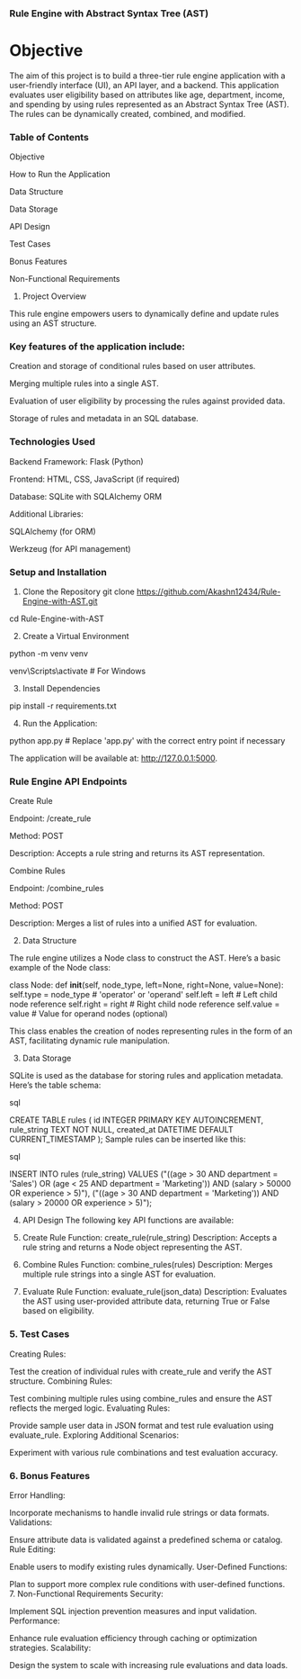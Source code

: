 ### Rule Engine with Abstract Syntax Tree (AST)
# Objective
The aim of this project is to build a three-tier rule engine application with a user-friendly interface (UI), an API layer, and a backend. This application evaluates user eligibility based on attributes like age, department, income, and spending by using rules represented as an Abstract Syntax Tree (AST). The rules can be dynamically created, combined, and modified.

### Table of Contents
Objective

How to Run the Application

Data Structure

Data Storage

API Design

Test Cases

Bonus Features

Non-Functional Requirements




1. Project Overview

This rule engine empowers users to dynamically define and update rules using an AST structure.
###  Key features of the application include:

Creation and storage of conditional rules based on user attributes.

Merging multiple rules into a single AST.

Evaluation of user eligibility by processing the rules against provided data.

Storage of rules and metadata in an SQL database.


### Technologies Used
Backend Framework: Flask (Python)

Frontend: HTML, CSS, JavaScript (if required)

Database: SQLite with SQLAlchemy ORM

Additional Libraries:

SQLAlchemy (for ORM)

Werkzeug (for API management)

### Setup and Installation
1. Clone the Repository
git clone https://github.com/Akashn12434/Rule-Engine-with-AST.git

cd Rule-Engine-with-AST

2. Create a Virtual Environment

python -m venv venv


venv\Scripts\activate      # For Windows

3. Install Dependencies

pip install -r requirements.txt

4. Run the Application:

python app.py  # Replace 'app.py' with the correct entry point if necessary

The application will be available at: http://127.0.0.1:5000.


### Rule Engine API Endpoints
Create Rule

Endpoint: /create_rule

Method: POST

Description: Accepts a rule string and returns its AST representation.

Combine Rules

Endpoint: /combine_rules

Method: POST

Description: Merges a list of rules into a unified AST for evaluation.

2. Data Structure

The rule engine utilizes a Node class to construct the AST. Here’s a basic example of the Node class:


class Node:
    def __init__(self, node_type, left=None, right=None, value=None):
        self.type = node_type  # 'operator' or 'operand'
        self.left = left       # Left child node reference
        self.right = right     # Right child node reference
        self.value = value     # Value for operand nodes (optional)
        
This class enables the creation of nodes representing rules in the form of an AST, facilitating dynamic rule manipulation.

3. Data Storage
   
SQLite is used as the database for storing rules and application metadata. Here’s the table schema:

sql

CREATE TABLE rules (
    id INTEGER PRIMARY KEY AUTOINCREMENT,
    rule_string TEXT NOT NULL,
    created_at DATETIME DEFAULT CURRENT_TIMESTAMP
);
Sample rules can be inserted like this:

sql

INSERT INTO rules (rule_string) VALUES
    ("((age > 30 AND department = 'Sales') OR (age < 25 AND department = 'Marketing')) AND (salary > 50000 OR experience > 5)"),
    ("((age > 30 AND department = 'Marketing')) AND (salary > 20000 OR experience > 5)");

4. API Design
The following key API functions are available:

1. Create Rule
Function: create_rule(rule_string)
Description: Accepts a rule string and returns a Node object representing the AST.
2. Combine Rules
Function: combine_rules(rules)
Description: Merges multiple rule strings into a single AST for evaluation.
3. Evaluate Rule
Function: evaluate_rule(json_data)
Description: Evaluates the AST using user-provided attribute data, returning True or False based on eligibility.

### 5. Test Cases
Creating Rules:

Test the creation of individual rules with create_rule and verify the AST structure.
Combining Rules:

Test combining multiple rules using combine_rules and ensure the AST reflects the merged logic.
Evaluating Rules:

Provide sample user data in JSON format and test rule evaluation using evaluate_rule.
Exploring Additional Scenarios:

Experiment with various rule combinations and test evaluation accuracy.
### 6. Bonus Features
Error Handling:

Incorporate mechanisms to handle invalid rule strings or data formats.
Validations:

Ensure attribute data is validated against a predefined schema or catalog.
Rule Editing:

Enable users to modify existing rules dynamically.
User-Defined Functions:

Plan to support more complex rule conditions with user-defined functions.
7. Non-Functional Requirements
Security:

Implement SQL injection prevention measures and input validation.
Performance:

Enhance rule evaluation efficiency through caching or optimization strategies.
Scalability:

Design the system to scale with increasing rule evaluations and data loads.


